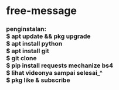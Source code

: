 # free-message
<h3>penginstalan:</3><br>
$ apt update && pkg upgrade<br>
$ apt install python<br>
$ apt install git<br>
$ git clone<br>
$ pip install requests mechanize bs4<br>
$ lihat videonya sampai selesai_^<br>
$ pkg like & subscribe
